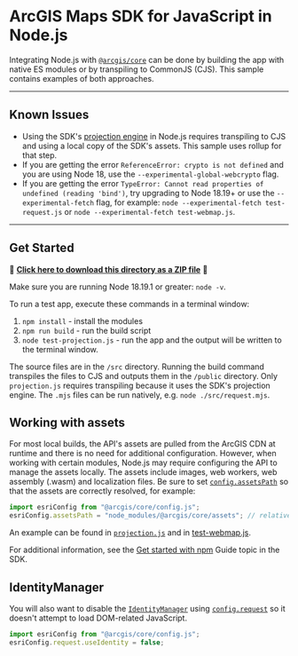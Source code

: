 # ArcGIS Maps SDK for JavaScript in Node.js

Integrating Node.js with [`@arcgis/core`](https://www.npmjs.com/package/@arcgis/core) can be done by building the app with native ES modules or by transpiling to CommonJS (CJS). This sample contains examples of both approaches.

---

## Known Issues

- Using the SDK's [projection engine](https://developers.arcgis.com/javascript/latest/api-reference/esri-geometry-projection.html) in Node.js requires transpiling to CJS and using a local copy of the SDK's assets. This sample uses rollup for that step.
- If you are getting the error `ReferenceError: crypto is not defined` and you are using Node 18, use the `--experimental-global-webcrypto` flag.
- If you are getting the error `TypeError: Cannot read properties of undefined (reading 'bind')`, try upgrading to Node 18.19+ or use the `--experimental-fetch` flag, for example: `node --experimental-fetch test-request.js` or `node --experimental-fetch test-webmap.js`.

---

## Get Started

📁 **[Click here to download this directory as a ZIP file](https://esri.github.io/jsapi-resources/zips/core-sample-jsapi-node.zip)** 📁

Make sure you are running Node 18.19.1 or greater: `node -v`.

To run a test app, execute these commands in a terminal window:

1. `npm install` - install the modules
2. `npm run build` - run the build script
3. `node test-projection.js` - run the app and the output will be written to the terminal window.

The source files are in the `/src` directory. Running the build command transpiles the files to CJS and outputs them in the `/public` directory. Only `projection.js` requires transpiling because it uses the SDK's projection engine. The `.mjs` files can be run natively, e.g. `node ./src/request.mjs`.

## Working with assets

For most local builds, the API's assets are pulled from the ArcGIS CDN at runtime and there is no need for additional configuration. However, when working with certain modules, Node.js may require configuring the API to manage the assets locally. The assets include images, web workers, web assembly (.wasm) and localization files. Be sure to set [`config.assetsPath`](https://developers.arcgis.com/javascript/latest/api-reference/esri-config.html#assetsPath) so that the assets are correctly resolved, for example:

```js
import esriConfig from "@arcgis/core/config.js";
esriConfig.assetsPath = "node_modules/@arcgis/core/assets"; // relative to when running in root
```

An example can be found in [`projection.js`](https://github.com/Esri/jsapi-resources/tree/main/core-samples/jsapi-node/src/projection.js#L6) and in [test-webmap.js](https://github.com/Esri/jsapi-resources/tree/main/core-samples/jsapi-node/test-webmap.js#L4-L5).

For additional information, see the [Get started with npm](https://developers.arcgis.com/javascript/latest/get-started-npm/#api) Guide topic in the SDK.

## IdentityManager

You will also want to disable the [`IdentityManager`](https://developers.arcgis.com/javascript/latest/api-reference/esri-identity-IdentityManager.html) using [`config.request`](https://developers.arcgis.com/javascript/latest/api-reference/esri-config.html#request) so it doesn't attempt to load DOM-related JavaScript.

```js
import esriConfig from "@arcgis/core/config.js";
esriConfig.request.useIdentity = false;
```
